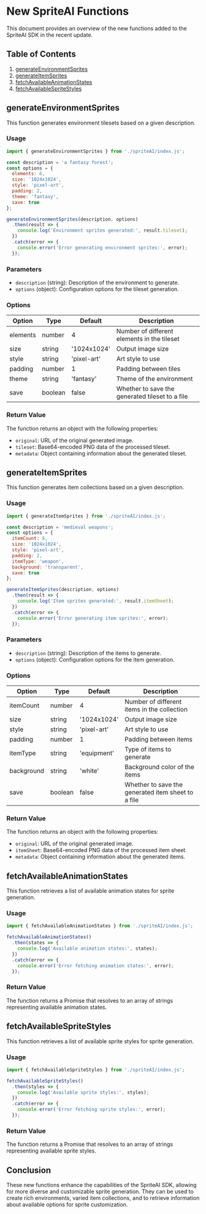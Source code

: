 # New SpriteAI Functions

This document provides an overview of the new functions added to the SpriteAI SDK in the recent update.

## Table of Contents
1. [generateEnvironmentSprites](#generateenvironmentsprites)
2. [generateItemSprites](#generateitemsprites)
3. [fetchAvailableAnimationStates](#fetchavailableanimationstates)
4. [fetchAvailableSpriteStyles](#fetchavailablespritestyles)

## generateEnvironmentSprites

This function generates environment tilesets based on a given description.

### Usage

```javascript
import { generateEnvironmentSprites } from './spriteAI/index.js';

const description = 'a fantasy forest';
const options = {
  elements: 6,
  size: '1024x1024',
  style: 'pixel-art',
  padding: 2,
  theme: 'fantasy',
  save: true
};

generateEnvironmentSprites(description, options)
  .then(result => {
    console.log('Environment sprites generated:', result.tileset);
  })
  .catch(error => {
    console.error('Error generating environment sprites:', error);
  });
```

### Parameters

- `description` (string): Description of the environment to generate.
- `options` (object): Configuration options for the tileset generation.

### Options

| Option | Type | Default | Description |
|--------|------|---------|-------------|
| elements | number | 4 | Number of different elements in the tileset |
| size | string | '1024x1024' | Output image size |
| style | string | 'pixel-art' | Art style to use |
| padding | number | 1 | Padding between tiles |
| theme | string | 'fantasy' | Theme of the environment |
| save | boolean | false | Whether to save the generated tileset to a file |

### Return Value

The function returns an object with the following properties:

- `original`: URL of the original generated image.
- `tileset`: Base64-encoded PNG data of the processed tileset.
- `metadata`: Object containing information about the generated tileset.

## generateItemSprites

This function generates item collections based on a given description.

### Usage

```javascript
import { generateItemSprites } from './spriteAI/index.js';

const description = 'medieval weapons';
const options = {
  itemCount: 8,
  size: '1024x1024',
  style: 'pixel-art',
  padding: 2,
  itemType: 'weapon',
  background: 'transparent',
  save: true
};

generateItemSprites(description, options)
  .then(result => {
    console.log('Item sprites generated:', result.itemSheet);
  })
  .catch(error => {
    console.error('Error generating item sprites:', error);
  });
```

### Parameters

- `description` (string): Description of the items to generate.
- `options` (object): Configuration options for the item generation.

### Options

| Option | Type | Default | Description |
|--------|------|---------|-------------|
| itemCount | number | 4 | Number of different items in the collection |
| size | string | '1024x1024' | Output image size |
| style | string | 'pixel-art' | Art style to use |
| padding | number | 1 | Padding between items |
| itemType | string | 'equipment' | Type of items to generate |
| background | string | 'white' | Background color of the items |
| save | boolean | false | Whether to save the generated item sheet to a file |

### Return Value

The function returns an object with the following properties:

- `original`: URL of the original generated image.
- `itemSheet`: Base64-encoded PNG data of the processed item sheet.
- `metadata`: Object containing information about the generated items.

## fetchAvailableAnimationStates

This function retrieves a list of available animation states for sprite generation.

### Usage

```javascript
import { fetchAvailableAnimationStates } from './spriteAI/index.js';

fetchAvailableAnimationStates()
  .then(states => {
    console.log('Available animation states:', states);
  })
  .catch(error => {
    console.error('Error fetching animation states:', error);
  });
```

### Return Value

The function returns a Promise that resolves to an array of strings representing available animation states.

## fetchAvailableSpriteStyles

This function retrieves a list of available sprite styles for sprite generation.

### Usage

```javascript
import { fetchAvailableSpriteStyles } from './spriteAI/index.js';

fetchAvailableSpriteStyles()
  .then(styles => {
    console.log('Available sprite styles:', styles);
  })
  .catch(error => {
    console.error('Error fetching sprite styles:', error);
  });
```

### Return Value

The function returns a Promise that resolves to an array of strings representing available sprite styles.

## Conclusion

These new functions enhance the capabilities of the SpriteAI SDK, allowing for more diverse and customizable sprite generation. They can be used to create rich environments, varied item collections, and to retrieve information about available options for sprite customization.
